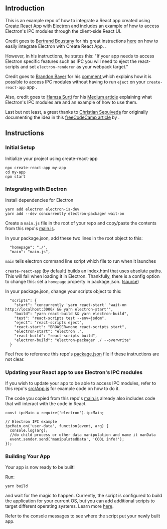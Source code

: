 ## Introduction
This is an example repo of how to integrate a React app created using [Create React App](https://github.com/facebook/create-react-app) with [Electron](https://electronjs.org/) and includes an example of how to access Electron's IPC modules through the client-side React UI.

Credit goes to [Bertrand Boustany](https://github.com/poksme) for his great instructions [here](https://github.com/poksme/create-react-app/blob/0428b14908759d65a7589e9f98db4dffd5e40471/packages/react-scripts/template/README.md#integrating-with-electron) on how to easily integrate Electron with Create React App.
.

However, in his instructions, he states this:
"If your app needs to access Electron specific features such as IPC you will need to eject the react-scripts and set `electron-renderer` as your webpack target."

Credit goes to [Brandon Bayer](https://github.com/flybayer) for his [comment ](https://github.com/facebook/create-react-app/pull/1718#issuecomment-298134306) which explains how it is possible to access IPC modules without having to run `eject` on your `create-react-app` app .

Also, credit goes to [Hamza Surti](https://medium.com/@hamzasurti) for his [Medium article](https://medium.com/@hamzasurti/in-progress-6959b733a55a) explaining what Electron's IPC modules are and an example of how to use them.

Last but not least, a great thanks to [Christian Sepulveda](https://medium.freecodecamp.org/@csepulv) for originally documenting the idea in this [freeCodeCamp article](https://medium.freecodecamp.org/building-an-electron-application-with-create-react-app-97945861647c) by .

## Instructions

### Initial Setup
Initialize your project using create-react-app
```
npx create-react-app my-app
cd my-app
npm start
```

### Integrating with Electron
Install dependencies for Electron
```
yarn add electron electron-is-dev
yarn add --dev concurrently electron-packager wait-on
```

Create a `main.js` file in the root of your repo and copy/paste the contents from this repo's [main.js](blob/master/main.js).

In your package.json, add these two lines in the root object to this:
```
  "homepage": "./",
  "main": "main.js",
```
`main` tells electron command line script which file to run when it launches

`create-react-app` (by default) builds an index.html that uses absolute paths. This will fail when loading it in Electron. Thankfully, there is a config option to change this: set a `homepage` property in package.json. ([source](https://medium.freecodecamp.org/building-an-electron-application-with-create-react-app-97945861647c))

In your package.json, change your scripts object to this:
```
  "scripts": {
    "start": "concurrently 'yarn react-start' 'wait-on http://localhost:3000/ && yarn electron-start'",
    "build": "yarn react-build && yarn electron-build",
    "test": "react-scripts test --env=jsdom",
    "eject": "react-scripts eject",
    "react-start": "BROWSER=none react-scripts start",
    "electron-start": "electron .",
    "react-build": "react-scripts build",
    "electron-build": "electron-packager ./ --overwrite"
  }
```

Feel free to reference this repo's [package.json](blob/master/package.json) file if these instructions are not clear.

### Updating your React app to use Electron's IPC modules
If you wish to update your app to be able to access IPC modules, refer to this repo's [src/App.js](blob/master/src/App.js) for example code on how to do it.

The code you copied from this repo's [main.js](blob/master/main.js) already also includes code that will interact with the code in React.
```
const ipcMain = require('electron').ipcMain;

// Electron IPC example
ipcMain.on('user-data', function(event, arg) {
  console.log(arg);
  //do child process or other data manipulation and name it manData
  event.sender.send('manipulatedData', 'COOL info!');
});
```

### Building Your App
Your app is now ready to be built!

Run:
```
yarn build
```
and wait for the magic to happen. Currently, the script is configured to build the application for your current OS, but you can add additional scripts to target different operating systems.  Learn more [here](https://github.com/electron-userland/electron-packager).

Refer to the console messages to see where the script put your newly built app.

